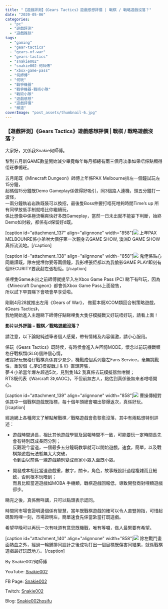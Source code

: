 ```yaml
---
title: "【遊戲評測】《Gears Tactics》遊戲感想評價 | 戰棋 / 戰略遊戲沒落？"
date: "2020-05-06"
categories: 
  - "pc"
  - "遊戲評測"
  - "遊戲雜談"
tags: 
  - "gaming"
  - "gear-tactics"
  - "gears-of-war"
  - "gears-tactics"
  - "snakie002"
  - "snakie002-何師傅"
  - "xbox-game-pass"
  - "何師傅"
  - "何玩"
  - "戰爭機器"
  - "戰爭機器-戰術小隊"
  - "戰術小隊"
  - "遊戲感想"
  - "遊戲評價"
  - "頻道"
coverImage: "post_assets/thumbnail-6.jpg"
---
```


### 【遊戲評測】《Gears Tactics》遊戲感想評價 | 戰棋 / 戰略遊戲沒落？

  
大家好，又係我Snakie何師傅。  

  
黎到五月新GAME數量開始減少畢竟每年每月都總有兩三個月淡季如果唔係點顯得佢旺季暢旺。  

  
五月尾既《Minecraft Dungeon》師傅上年係PAX Melbourne排左一個鐘試玩左15分鐘，  
起碼個15分鐘既Demo Gameplay係做得好吸引，同3個路人連機，頭五分鐘打一波怪，  
一兩分鐘執岩岩跌既裝可以換招，最後隻Boss仲要打唔死咁夠時間Time’s up 所有同學放低手制就唔比你繼續玩，  
係比想像中係極流暢爽快好多既Gameplay，當然一日未出就不能妄下判斷，始終Demo如封殺，都係有d保留好d既。  

  
\[caption id="attachment\_137" align="alignnone" width="858"\]![](post_assets/P1-2-1024x683.jpg) 上年PAX MELBOUNRE係小弟咁大個仔第一次親身去GAME SHOW, 澳洲D GAME SHOW真係流流地。\[/caption\]  

  
\[caption id="attachment\_138" align="alignnone" width="858"\]![](post_assets/P2-4-1024x683.jpg) 鬼佬係貼心同嚴謹既，除左提埋你要等兩個鐘，我影哩張佢都以為我偷影GAME PLAY即刻有個SECURITY要我剷左張相佢。\[/caption\]  

  
係哩隻Game未出之前師傅就提早入左Xbox Game Pass (PC) 睇下有咩玩，因為《Minecraft Dungeon》都會係Xbox Game Pass上面發售，  
所以試下早買睇下會唔會早享受啦。  

  
剛剛4月28就推出左用《Gears of War》， 做藍本既XCOM類回合制策略遊戲，《Gears Tactics》，  
我地開始進入主題睇下師傅仔點睇哩隻大隻仔模擬戰又好玩唔好玩，請看上面！  

  
**影片以外評論** **–** **戰棋／戰略遊戲沒落？**  

  
請注意，以下論點純述筆者個人感覺，帶有情緒及內容偏激，請小心服用。  

  
係玩《Gears Tactics》既時侯，有時侯會進入左回憶MODE，懷念以前玩機戰類格仔戰棋類(SLG)個陣個心情，  
確實好玩既格仔戰棋真係買少見少，機戰成個系列變左Fans Service，毫無挑戰性，重製個《_夢幻模擬戰_I & _II_》直頭誇張，  
夢４小弟當年爆左超過5次，見到隻1&2 我真係去玩模擬器無咁嬲；  
RTS既代表《Warcraft 3》,《AOC》，不但前無古人，點估到真係後無來者咁唔開心。  

  
\[caption id="attachment\_139" align="alignnone" width="858"\]![](post_assets/P3-1024x549.png) 曹操傳絕對係其中一個戰棋遊戲既指標，每十個年頭總會囉出黎爆返次，真係好玩。\[/caption\]  

  
經過網上各種爬文了解點解戰棋／戰略遊戲會愈黎愈沒落，其中有兩點想特別詳述：  

  
- 遊戲時間過長，相比其他遊戲學習及回報時間不一致，可能要玩一定時間長先會有特別既成長同分別；  
    反觀現今當道，一個最多五分鐘既教學就可以開始遊戲。速食，簡單，以及戰棋類遊戲玩法暫無太大突破，  
    令到由以前係一線遊戲類別變成而家小眾入面既小眾。
  
- 開發成本相比當道遊戲重，數字，關卡，角色，故事既設計過程複雜而且細致，否則根本玩唔到；  
    而且比較當道遊戲如MOBA 手機類，戰棋遊戲回報低，導致開發商對哩類遊戲卻步。
  

  
睇完之後，真係無咩講，只可以點頭表示認同。  

  
時間同市場會證明邊個係有智慧，當年既戰棋遊戲的確可以令人直豎拇指，可惜起碼暫時哩一刻，市場證明左，簡單速食先係當紮當打既遊戲。  

  
希望早晚可以再玩一次有味道有意思既機戰，唯有等囉，做人最緊要有希望。  

  
\[caption id="attachment\_140" align="alignnone" width="858"\]![](post_assets/P4-2-1024x576.png) 除左戰鬥畫面熱血之外，經過一輪鋪排同設計之後成功打出一個目標既傷害同結果，就係戰棋遊戲最好玩既地方。\[/caption\]  

  
By Snakie002何師傅  

  
YouTube: [Snakie002](https://www.youtube.com/channel/UCDOMLG_RBSoqVHK3sIYJeLA)  

  
FB Page: [Snakie002](https://www.facebook.com/Snakie002/)  

  
Twitch: [Snakie002](https://www.twitch.tv/snakie002/)  

  
Blog: [Snakie002hosifu](https://snakie002hosifu.blog)
